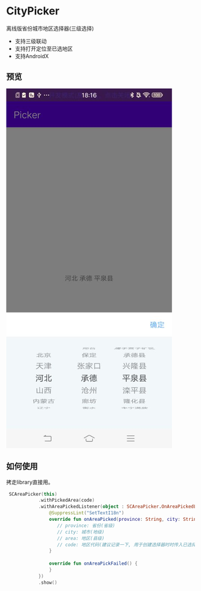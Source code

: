 # CityPicker

离线版省份城市地区选择器(三级选择)

- 支持三级联动
- 支持打开定位至已选地区
- 支持AndroidX

## 预览

![](./art/display.jpg)

## 如何使用

拷走library直接用。

```kotlin
 SCAreaPicker(this)
            .withPickedArea(code)
            .withAreaPickedListener(object : SCAreaPicker.OnAreaPickedListener {
                @SuppressLint("SetTextI18n")
                override fun onAreaPicked(province: String, city: String, area: String, code: String) {
                   // province: 省份(省级)
                   // city: 城市(地级)
                   // area: 地区(县级)
                   // code: 地区代码(建议记录一下, 用于创建选择器时时传入已选择的地区)
                }

                override fun onAreaPickFailed() {
                }
            })
            .show()
```